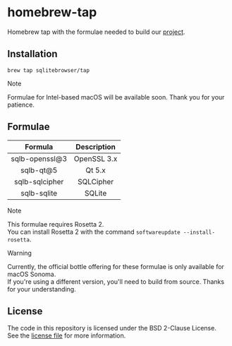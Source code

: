 # homebrew-tap
Homebrew tap with the formulae needed to build our [project](https://github.com/sqlitebrowser/sqlitebrowser).

## Installation
```
brew tap sqlitebrowser/tap
```

> [!NOTE]
> Formulae for Intel-based macOS will be available soon.
> Thank you for your patience.

## Formulae
|   **Formula**  | **Description** |
|:--------------:|:---------------:|
| sqlb-openssl@3 |   OpenSSL 3.x   |
|    sqlb-qt@5   |      Qt 5.x     |
| sqlb-sqlcipher |    SQLCipher    |
|   sqlb-sqlite  |      SQLite     |

> [!NOTE]
> This formulae requires Rosetta 2.  
> You can install Rosetta 2 with the command `softwareupdate --install-rosetta`.

> [!WARNING]
> Currently, the official bottle offering for these formulae is only available for macOS Sonoma.  
> If you're using a different version, you'll need to build from source. Thanks for your understanding.

## License
The code in this repository is licensed under the BSD 2-Clause License.<br>
See the [license file](LICENSE) for more information.
